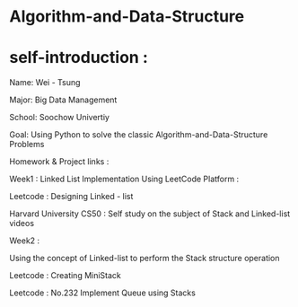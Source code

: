 # Algorithm-and-Data-Structure

# self-introduction :



Name: Wei - Tsung 

Major: Big Data Management

School: Soochow Univertiy

Goal: Using Python to solve the classic Algorithm-and-Data-Structure Problems


Homework & Project links :





Week1 :
Linked List Implementation Using LeetCode Platform :

Leetcode : Designing Linked - list

Harvard University CS50 : Self study on the subject of Stack and Linked-list videos

Week2 :

Using the concept of Linked-list to perform the Stack structure operation

Leetcode : Creating MiniStack

Leetcode : No.232 Implement Queue using Stacks

